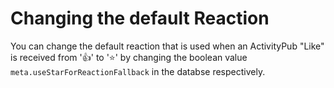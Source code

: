 # Changing the default Reaction

You can change the default reaction that is used when an ActivityPub "Like" is received from '👍' to '⭐' by changing the boolean value `meta.useStarForReactionFallback` in the databse respectively.
